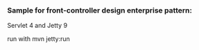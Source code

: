 ### Sample for front-controller design enterprise pattern:

Servlet 4 and Jetty 9

run with mvn jetty:run
